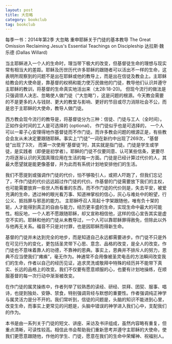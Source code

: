 ```yaml
---
layout: post
title: 大忽略 
category: bookclub
tag: bookclub
---
```


每季一书：2014年第2季
大忽略 
重申耶稣关于门徒的基本教导
The Great Omission
Reclaiming Jesus's Essential Teachings on Discipleship
达拉斯‧魏乐德 (Dallas Willard)

当主耶稣进入一个人的生命时，理当带下极大的改变，但基督徒生命的理想与现实常有相当大的差距。耶稣及历世历代许多耶稣的跟随者可以活出不一样的生命，这表明所观察到的问题不是出在耶稣或他的教导上，而是出在信徒及教会上。主耶稣给教会的大使命是，靠基督的权柄和能力使万民做他的门徒，教导他们认识并遵守主耶稣的教训，将基督的生命真实地活出来（太28:18-20)。 但现今流行的做法是只强调领人决志、忽略使人做门徒（“大忽略”），这是问题的根源。今天教会需要的不是更多的人与钱财、更大的教堂与影响、更好的节目或尽力消除社会不公，而是忠于主耶稣的大使命，教导人做门徒。

西方教会现今流行的教导是，将基督徒分为三种：信徒、门徒与工人（全时间）。正如作全时间的工人是可选择的 (optional)， 作门徒似乎也是可选择的， 一个人可以一辈子心安理得地作基督徒而不作门徒。而许多教会问题的根源正是，有些教会会友从未决定要跟随耶稣。事实上“门徒”一词在新约中出现了269次，“基督徒”出现了3次， 而第一次使用“基督徒”时，其实就是指门徒。门徒是学生或学徒，是实践者（即便是初学者）。耶稣的门徒不仅要同意、认可某些信条，更要尽力将逐渐认识的天国真理应用在生活的每一方面。门徒是已经计算过代价的人，其最大愿望就是能更像基督，并为此而有系统计划地安排他们的生活。

我们不愿提到或强调作门徒的代价，怕不够吸引人，或把人吓跑了，但我们忘记了，不作门徒的代价远远超过作门徒的代价。作基督的门徒需要放下我们的主权， 也可能需要放弃一些世人所看重的东西，而不作门徒的代价则是，失去平安，被爱充满的生命，透过神的眼光看万事、知道神掌权的信心，灰心与难处中的盼望，行公义、抵挡罪与邪恶的能力。 主耶稣呼召人背起十字架跟随他，唯有负十架的轭，人才能得到真正的自由与能力，经历更丰盛的生命，实现生命中最大的可能性。相反地，一个人若不愿跟随耶稣，却又宣称相信他，这样的信心宣告其实是虚空不实的。耶稣和他的门徒从未教导过，一个人可以靠耶稣罪得赦免，但除此以外与他再无关系。福音不只是对付罪，也是因耶稣而得新生命。

基督的门徒并未达到完全的地步，而是知道自己永远都需要进步。作门徒不只是外在可见行为的变化，更包括圣灵带下心思、意念、品格的改变，是全人的改变。作门徒也不意味着靠人的功德，不靠神的恩典。事实上，恩典并不排斥人的努力，恩典不应当使我们“瘫痪”，毫无作为。神通常不会用像被圣灵电击的方法瞬间改变我们的生命，作者以自己的经历见证，追求灵洗或敬拜中特殊的经历并不能带下真实、长远的品格上的改变。我们不仅要有愿意顺服的心，也要有计划地操练，在顺服基督的每一次行动中渐渐被改变。

在作门徒的属灵操练中，作者列举了较熟悉的读经、研经、崇拜、团契、服事、唱诗，也提到独处、安静、禁食，特别强调背经与默想的重要性。作者强调纯正神学与属灵活力是分不开的。我们常听到，信徒的问题是，头脑的知识不能进到心里，改变生命，而事实上更常见的问题是，头脑中错误的神学进入我们心中，支配我们的作为。

本书是由一系列关于门徒的短文、讲座、采访及书评组成，虽然内容略有重复，但重点清晰，可读性较高。相信此书会帮助我们重新思考并遵守主耶稣的大使命，使我们更愿意跟随他，作他的学生、门徒，愿意在我们的生命中荣耀神、祝福别人。
